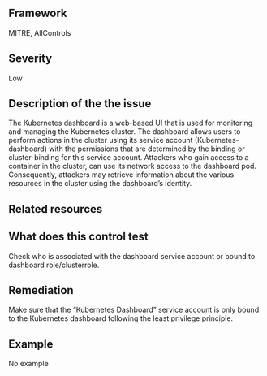 ## Framework
MITRE, AllControls
 
## Severity
Low

## Description of the the issue
The Kubernetes dashboard is a web-based UI that is used for monitoring and managing the Kubernetes cluster. The dashboard allows users to perform actions in the cluster using its service account (Kubernetes-dashboard) with the permissions that are determined by the binding or cluster-binding for this service account. Attackers who gain access to a container in the cluster, can use its network access to the dashboard pod. Consequently, attackers may retrieve information about the various resources in the cluster using the dashboard’s identity.
 
## Related resources

## What does this control test
Check who is associated with the dashboard service account or bound to dashboard role/clusterrole.
 
## Remediation
Make sure that the “Kubernetes Dashboard” service account is only bound to the Kubernetes dashboard following the least privilege principle.
 
## Example
No example
